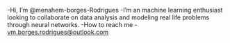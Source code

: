 -Hi, I’m @menahem-borges-Rodrigues
-I’m an machine learning enthusiast looking to collaborate on data analysis and modeling real life problems  through neural networks.
-How to reach me - vm.borges.rodrigues@outlook.com

<!---
menahem-borges-Rodrigues/menahem-borges-Rodrigues is a ✨ special ✨ repository because its `README.md` (this file) appears on your GitHub profile.
You can click the Preview link to take a look at your changes.
--->
